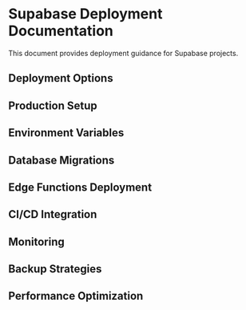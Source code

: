 # Supabase Deployment Documentation

This document provides deployment guidance for Supabase projects.

## Deployment Options

<!-- Available deployment options will be added here -->

## Production Setup

<!-- Production configuration will be added here -->

## Environment Variables

<!-- Environment variable management will be added here -->

## Database Migrations

<!-- Migration deployment strategies will be added here -->

## Edge Functions Deployment

<!-- Edge Functions deployment will be added here -->

## CI/CD Integration

<!-- Continuous integration setup will be added here -->

## Monitoring

<!-- Production monitoring setup will be added here -->

## Backup Strategies

<!-- Backup and recovery will be added here -->

## Performance Optimization

<!-- Performance tuning for production will be added here -->
